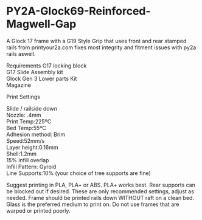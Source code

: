 # PY2A-Glock69-Reinforced-Magwell-Gap
  
A Glock 17 frame with a G19 Style Grip that uses front and rear stamped rails from printyour2a.com fixes most integrity and fitment issues with py2a rails aswell.
  
Requirements
G17 locking block  
G17 Slide Assembly kit  
Glock Gen 3 Lower parts Kit  
Magazine  
  
Print Settings  
  
Slide / railside down  
Nozzle: .4mm  
Print Temp:225ºC  
Bed Temp:55ºC  
Adhesion method: Brim  
Speed:52mm/s  
Layer height:0.16mm  
Shell:1.2mm  
15% infill overlap  
Infill Pattern: Gyroid  
Line Supports:10% (your choice of tree supports are fine)  
  
Suggest printing in PLA, PLA+ or ABS. PLA+ works best. Rear supports can be blocked out if desired. These are only recommended settings, adjust as needed. Frame should be printed rails down WITHOUT raft on a clean bed. Glass is the preferred medium to print on. Do not use frames that are warped or printed poorly.  
